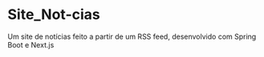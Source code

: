 # Site_Not-cias
Um site de notícias feito a partir de um RSS feed, desenvolvido com Spring Boot e Next.js
